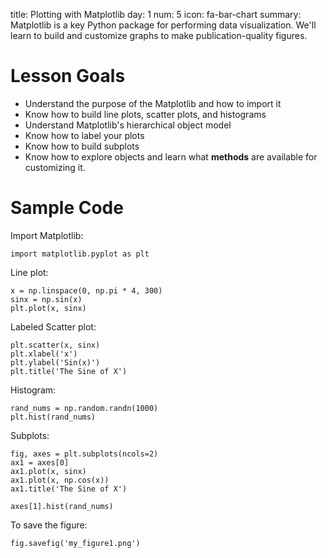 title: Plotting with Matplotlib
day: 1
num: 5
icon: fa-bar-chart
summary: Matplotlib is a key Python package for performing data visualization.  We'll learn to build and customize graphs to make publication-quality figures.

# Lesson Goals

  - Understand the purpose of the Matplotlib and how to import it
  - Know how to build line plots, scatter plots, and histograms
  - Understand Matplotlib's hierarchical object model
  - Know how to label your plots
  - Know how to build subplots
  - Know how to explore objects and learn what **methods** are available for customizing it.

# Sample Code

Import Matplotlib:

    import matplotlib.pyplot as plt

Line plot:

    x = np.linspace(0, np.pi * 4, 300)
    sinx = np.sin(x)
    plt.plot(x, sinx)

Labeled Scatter plot:

    plt.scatter(x, sinx)
    plt.xlabel('x')
    plt.ylabel('Sin(x)')
    plt.title('The Sine of X')

Histogram:

    rand_nums = np.random.randn(1000)
    plt.hist(rand_nums)

Subplots:

    fig, axes = plt.subplots(ncols=2)
    ax1 = axes[0]
    ax1.plot(x, sinx)
    ax1.plot(x, np.cos(x))
    ax1.title('The Sine of X')

    axes[1].hist(rand_nums)

To save the figure:

    fig.savefig('my_figure1.png')


